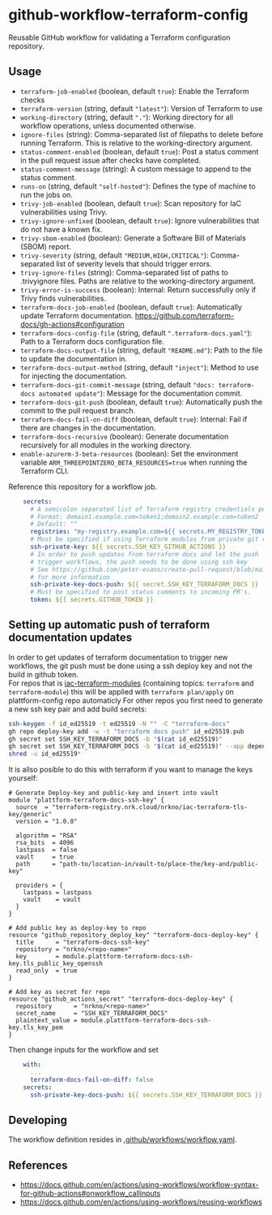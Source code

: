 # github-workflow-terraform-config

Reusable GitHub workflow for validating a Terraform configuration repository.

## Usage

<!-- autodoc start -->
- `terraform-job-enabled` (boolean, default `true`): Enable the Terraform checks
- `terraform-version` (string, default `"latest"`): Version of Terraform to use
- `working-directory` (string, default `"."`): Working directory for all workflow operations, unless documented otherwise.
- `ignore-files` (string): Comma-separated list of filepaths to delete before running Terraform. This is relative to the working-directory argument.
- `status-comment-enabled` (boolean, default `true`): Post a status comment in the pull request issue after checks have completed.
- `status-comment-message` (string): A custom message to append to the status comment.
- `runs-on` (string, default `"self-hosted"`): Defines the type of machine to run the jobs on.
- `trivy-job-enabled` (boolean, default `true`): Scan repository for IaC vulnerabilities using Trivy.
- `trivy-ignore-unfixed` (boolean, default `true`): Ignore vulnerabilities that do not have a known fix.
- `trivy-sbom-enabled` (boolean): Generate a Software Bill of Materials (SBOM) report.
- `trivy-severity` (string, default `"MEDIUM,HIGH,CRITICAL"`): Comma-separated list of severity levels that should trigger errors.
- `trivy-ignore-files` (string): Comma-separated list of paths to .trivyignore files. Paths are relative to the working-directory argument.
- `trivy-error-is-success` (boolean): Internal: Return successfully only if Trivy finds vulnerabilities.
- `terraform-docs-job-enabled` (boolean, default `true`): Automatically update Terraform documentation. https://github.com/terraform-docs/gh-actions#configuration
- `terraform-docs-config-file` (string, default `".terraform-docs.yaml"`): Path to a Terraform docs configuration file.
- `terraform-docs-output-file` (string, default `"README.md"`): Path to the file to update the documentation in.
- `terraform-docs-output-method` (string, default `"inject"`): Method to use for injecting the documentation.
- `terraform-docs-git-commit-message` (string, default `"docs: terraform-docs automated update"`): Message for the documentation commit.
- `terraform-docs-git-push` (boolean, default `true`): Automatically push the commit to the pull request branch.
- `terraform-docs-fail-on-diff` (boolean, default `true`): Internal: Fail if there are changes in the documentation.
- `terraform-docs-recursive` (boolean): Generate documentation recursively for all modules in the working directory.
- `enable-azurerm-3-beta-resources` (boolean): Set the environment variable `ARM_THREEPOINTZERO_BETA_RESOURCES=true` when running the Terraform CLI.
<!-- autodoc end -->

Reference this repository for a workflow job.

```yaml
    secrets:
      # A semicolon separated list of Terraform registry credentials per domain.
      # Format: domain1.example.com=token1;domain2.example.com=token2
      # Default: ""
      registries: "my-registry.example.com=${{ secrets.MY_REGISTRY_TOKEN }};second.registry.example.com=${{ secret.SECOND_REGISTRY }}"
      # Must be specified if using Terraform modules from private git repos.
      ssh-private-key: ${{ secrets.SSH_KEY_GITHUB_ACTIONS }}
      # In order to push updates from terraform docs and let the push
      # trigger workflows, the push needs to be done using ssh key
      # See https://github.com/peter-evans/create-pull-request/blob/main/docs/concepts-guidelines.md#triggering-further-workflow-runs
      # for more information
      ssh-private-key-docs-push: ${{ secret.SSH_KEY_TERRAFORM_DOCS }}
      # Must be specified to post status comments to incoming PR's.
      token: ${{ secrets.GITHUB_TOKEN }}
```

## Setting up automatic push of terraform documentation updates

In order to get updates of terraform documentation to trigger new workflows, the
git push must be done using a ssh deploy key and not the build in github token.  
For repos that is [iac-terraform-modules](https://github.com/nrkno/iac-terraform-module-template) (containing topics: `terraform` and `terraform-module`) this will be applied with `terraform plan/apply` on plattform-config repo automaticly
For other repos you first need to generate a new ssh key pair and add build secrets:
```bash
ssh-keygen -f id_ed25519 -t ed25519 -N "" -C "terraform-docs"
gh repo deploy-key add -w -t "terraform docs push" id_ed25519.pub
gh secret set SSH_KEY_TERRAFORM_DOCS -b "$(cat id_ed25519)"
gh secret set SSH_KEY_TERRAFORM_DOCS -b "$(cat id_ed25519)" --app dependabot
shred -u id_ed25519*
```

It is allso posible to do this with terraform if you want to manage the keys yourself:   
```HCL
# Generate Deploy-key and public-key and insert into vault
module "plattform-terraform-docs-ssh-key" {
  source  = "terraform-registry.nrk.cloud/nrkno/iac-terraform-tls-key/generic"
  version = "1.0.0"

  algorithm = "RSA"
  rsa_bits  = 4096
  lastpass  = false
  vault     = true
  path      = "path-to/location-in/vault-to/place-the/key-and/public-key"

  providers = {
    lastpass = lastpass
    vault    = vault
  }
}

# Add public key as deploy-key to repo
resource "github_repository_deploy_key" "terraform-docs-deploy-key" {
  title      = "terraform-docs-ssh-key"
  repository = "nrkno/<repo-name>"
  key        = module.plattform-terraform-docs-ssh-key.tls_public_key_openssh
  read_only  = true
}

# Add key as secret for repo
resource "github_actions_secret" "terraform-docs-deploy-key" {
  repository      = "nrkno/<repo-name>"
  secret_name     = "SSH_KEY_TERRAFORM_DOCS"
  plaintext_value = module.plattform-terraform-docs-ssh-key.tls_key_pem
}
```
Then change inputs for the workflow and set
```yaml
    with:
      ...
      terraform-docs-fail-on-diff: false
    secrets:
      ssh-private-key-docs-push: ${{ secrets.SSH_KEY_TERRAFORM_DOCS }}
```

## Developing

The workflow definition resides in [.github/workflows/workflow.yaml](./.github/workflows/workflow.yaml).

## References

- https://docs.github.com/en/actions/using-workflows/workflow-syntax-for-github-actions#onworkflow_callinputs
- https://docs.github.com/en/actions/using-workflows/reusing-workflows
